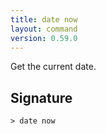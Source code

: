 ```yaml
---
title: date now
layout: command
version: 0.59.0
---
```


Get the current date.

## Signature

```> date now ```

